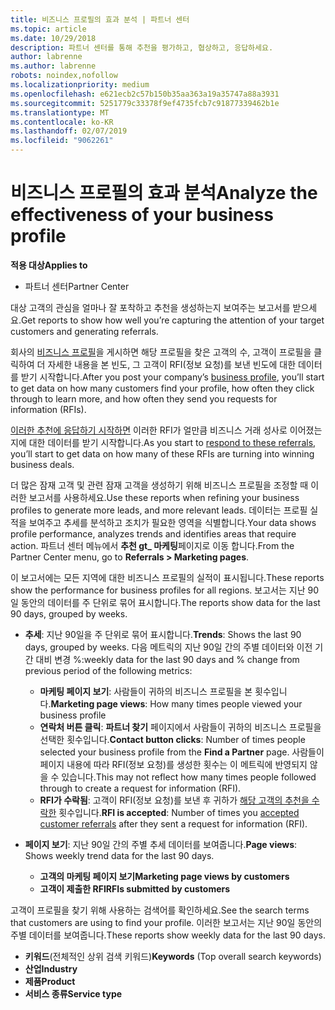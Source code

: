 ```yaml
---
title: 비즈니스 프로필의 효과 분석 | 파트너 센터
ms.topic: article
ms.date: 10/29/2018
description: 파트너 센터를 통해 추천을 평가하고, 협상하고, 응답하세요.
author: labrenne
ms.author: labrenne
robots: noindex,nofollow
ms.localizationpriority: medium
ms.openlocfilehash: e621ecb2c57b150b35aa363a19a35747a88a3931
ms.sourcegitcommit: 5251779c33378f9ef4735fcb7c91877339462b1e
ms.translationtype: MT
ms.contentlocale: ko-KR
ms.lasthandoff: 02/07/2019
ms.locfileid: "9062261"
---
```

# <a name="analyze-the-effectiveness-of-your-business-profile"></a><span data-ttu-id="1f7c2-103">비즈니스 프로필의 효과 분석</span><span class="sxs-lookup"><span data-stu-id="1f7c2-103">Analyze the effectiveness of your business profile</span></span>
<!-- 
https://go.microsoft.com/fwlink/?linkid=849120
-->

**<span data-ttu-id="1f7c2-104">적용 대상</span><span class="sxs-lookup"><span data-stu-id="1f7c2-104">Applies to</span></span>**

-  <span data-ttu-id="1f7c2-105">파트너 센터</span><span class="sxs-lookup"><span data-stu-id="1f7c2-105">Partner Center</span></span>

<span data-ttu-id="1f7c2-106">대상 고객의 관심을 얼마나 잘 포착하고 추천을 생성하는지 보여주는 보고서를 받으세요.</span><span class="sxs-lookup"><span data-stu-id="1f7c2-106">Get reports to show how well you’re capturing the attention of your target customers and generating referrals.</span></span>

<span data-ttu-id="1f7c2-107">회사의 [비즈니스 프로필](create-a-marketing-profile.md)을 게시하면 해당 프로필을 찾은 고객의 수, 고객이 프로필을 클릭하여 더 자세한 내용을 본 빈도, 그 고객이 RFI(정보 요청)를 보낸 빈도에 대한 데이터를 받기 시작합니다.</span><span class="sxs-lookup"><span data-stu-id="1f7c2-107">After you post your company’s [business profile](create-a-marketing-profile.md), you’ll start to get data on how many customers find your profile, how often they click through to learn more, and how often they send you requests for information (RFIs).</span></span> 

<span data-ttu-id="1f7c2-108">[이러한 추천에 응답하기 시작하면](responding-to-referrals.md) 이러한 RFI가 얼만큼 비즈니스 거래 성사로 이어졌는지에 대한 데이터를 받기 시작합니다.</span><span class="sxs-lookup"><span data-stu-id="1f7c2-108">As you start to [respond to these referrals](responding-to-referrals.md), you’ll start to get data on how many of these RFIs are turning into winning business deals.</span></span>

<span data-ttu-id="1f7c2-109">더 많은 잠재 고객 및 관련 잠재 고객을 생성하기 위해 비즈니스 프로필을 조정할 때 이러한 보고서를 사용하세요.</span><span class="sxs-lookup"><span data-stu-id="1f7c2-109">Use these reports when refining your business profiles to generate more leads, and more relevant leads.</span></span> <span data-ttu-id="1f7c2-110">데이터는 프로필 실적을 보여주고 추세를 분석하고 조치가 필요한 영역을 식별합니다.</span><span class="sxs-lookup"><span data-stu-id="1f7c2-110">Your data shows profile performance, analyzes trends and identifies areas that require action.</span></span> <span data-ttu-id="1f7c2-111">파트너 센터 메뉴에서 **추천 gt_ 마케팅**페이지로 이동 합니다.</span><span class="sxs-lookup"><span data-stu-id="1f7c2-111">From the Partner Center menu, go to **Referrals > Marketing pages**.</span></span>

<span data-ttu-id="1f7c2-112">이 보고서에는 모든 지역에 대한 비즈니스 프로필의 실적이 표시됩니다.</span><span class="sxs-lookup"><span data-stu-id="1f7c2-112">These reports show the performance for business profiles for all regions.</span></span> <span data-ttu-id="1f7c2-113">보고서는 지난 90일 동안의 데이터를 주 단위로 묶어 표시합니다.</span><span class="sxs-lookup"><span data-stu-id="1f7c2-113">The reports show data for the last 90 days, grouped by weeks.</span></span>

*  <span data-ttu-id="1f7c2-114">**추세**: 지난 90일을 주 단위로 묶어 표시합니다.</span><span class="sxs-lookup"><span data-stu-id="1f7c2-114">**Trends**: Shows the last 90 days, grouped by weeks.</span></span> <span data-ttu-id="1f7c2-115">다음 메트릭의 지난 90일 간의 주별 데이터와 이전 기간 대비 변경 %:</span><span class="sxs-lookup"><span data-stu-id="1f7c2-115">weekly data for the last 90 days and % change from previous period of the following metrics:</span></span>

   * <span data-ttu-id="1f7c2-116">**마케팅 페이지 보기**: 사람들이 귀하의 비즈니스 프로필을 본 횟수입니다.</span><span class="sxs-lookup"><span data-stu-id="1f7c2-116">**Marketing page views**: How many times people viewed your business profile</span></span>
   * <span data-ttu-id="1f7c2-117">**연락처 버튼 클릭**: **파트너 찾기** 페이지에서 사람들이 귀하의 비즈니스 프로필을 선택한 횟수입니다.</span><span class="sxs-lookup"><span data-stu-id="1f7c2-117">**Contact button clicks**: Number of times people selected your business profile from the **Find a Partner** page.</span></span> <span data-ttu-id="1f7c2-118">사람들이 페이지 내용에 따라 RFI(정보 요청)를 생성한 횟수는 이 메트릭에 반영되지 않을 수 있습니다.</span><span class="sxs-lookup"><span data-stu-id="1f7c2-118">This may not reflect how many times people followed through to create a request for information (RFI).</span></span>
   * <span data-ttu-id="1f7c2-119">**RFI가 수락됨**: 고객이 RFI(정보 요청)를 보낸 후 귀하가 [해당 고객의 추천을 수락한](responding-to-referrals.md) 횟수입니다.</span><span class="sxs-lookup"><span data-stu-id="1f7c2-119">**RFI is accepted**: Number of times you [accepted customer referrals](responding-to-referrals.md) after they sent a request for information (RFI).</span></span>


*  <span data-ttu-id="1f7c2-120">**페이지 보기**: 지난 90일 간의 주별 추세 데이터를 보여줍니다.</span><span class="sxs-lookup"><span data-stu-id="1f7c2-120">**Page views**: Shows weekly trend data for the last 90 days.</span></span>
   *  **<span data-ttu-id="1f7c2-121">고객의 마케팅 페이지 보기</span><span class="sxs-lookup"><span data-stu-id="1f7c2-121">Marketing page views by customers</span></span>**
   *  **<span data-ttu-id="1f7c2-122">고객이 제출한 RFI</span><span class="sxs-lookup"><span data-stu-id="1f7c2-122">RFIs submitted by customers</span></span>**

<span data-ttu-id="1f7c2-123">고객이 프로필을 찾기 위해 사용하는 검색어를 확인하세요.</span><span class="sxs-lookup"><span data-stu-id="1f7c2-123">See the search terms that customers are using to find your profile.</span></span> <span data-ttu-id="1f7c2-124">이러한 보고서는 지난 90일 동안의 주별 데이터를 보여줍니다.</span><span class="sxs-lookup"><span data-stu-id="1f7c2-124">These reports show weekly data for the last 90 days.</span></span>

*  <span data-ttu-id="1f7c2-125">**키워드**(전체적인 상위 검색 키워드)</span><span class="sxs-lookup"><span data-stu-id="1f7c2-125">**Keywords** (Top overall search keywords)</span></span> 
*  **<span data-ttu-id="1f7c2-126">산업</span><span class="sxs-lookup"><span data-stu-id="1f7c2-126">Industry</span></span>**
*  **<span data-ttu-id="1f7c2-127">제품</span><span class="sxs-lookup"><span data-stu-id="1f7c2-127">Product</span></span>**
*  **<span data-ttu-id="1f7c2-128">서비스 종류</span><span class="sxs-lookup"><span data-stu-id="1f7c2-128">Service type</span></span>**

